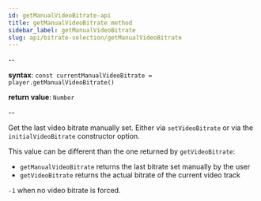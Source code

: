 ```yaml
---
id: getManualVideoBitrate-api
title: getManualVideoBitrate method
sidebar_label: getManualVideoBitrate
slug: api/bitrate-selection/getManualVideoBitrate
---
```


--

**syntax**: `const currentManualVideoBitrate = player.getManualVideoBitrate()`

**return value**: `Number`

--

Get the last video bitrate manually set. Either via `setVideoBitrate` or via
the `initialVideoBitrate` constructor option.

This value can be different than the one returned by `getVideoBitrate`:

- `getManualVideoBitrate` returns the last bitrate set manually by the user
- `getVideoBitrate` returns the actual bitrate of the current video track

`-1` when no video bitrate is forced.
